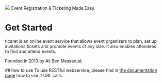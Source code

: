 <img src="http://ticaret.herokuapp.com/logo.png"> Event Registration & Ticketing Made Easy.

# Get Started

ticaret is an online event service that allows event organizers to plan, set up invitations tickets and promote events of any size. It also enables attendees to find and attend events.

Founded in 2013 by Ali Ben Messaoud.

##How to use
To use RESTful webservice, please find in  <a href="http://ticaret.herokuapp.com/">the documentation page</a> how to use it URL calls.
